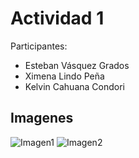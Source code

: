 # Actividad 1

Participantes:
  - Esteban Vásquez Grados
  - Ximena Lindo Peña
  - Kelvin Cahuana Condori

## Imagenes

![Imagen1](https://media.discordapp.net/attachments/1013288517461344348/1141904455630069821/image.png?width=1372&height=663)
![Imagen2](https://media.discordapp.net/attachments/1013288517461344348/1141904581979291738/image.png?width=627&height=663)
